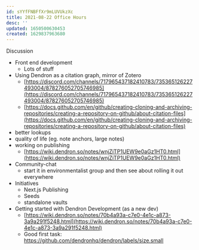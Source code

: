 ```yaml
---
id: sYYfFNBFfXr9mLUVUkzXc
title: 2021-08-22 Office Hours
desc: ''
updated: 1650500630453
created: 1629837963680
---
```



Discussion

* Front end development
    * Lots of stuff
* Using Dendron as a citation graph, mirror of Zotero 
    * [https://discord.com/channels/717965437182410783/735365126227493004/878276052705746985](https://discord.com/channels/717965437182410783/735365126227493004/878276052705746985)
    * [https://docs.github.com/en/github/creating-cloning-and-archiving-repositories/creating-a-repository-on-github/about-citation-files](https://docs.github.com/en/github/creating-cloning-and-archiving-repositories/creating-a-repository-on-github/about-citation-files)
* better lookups
* quality of life (eg. note anchors, large notes)
* working on publishing
    * [https://wiki.dendron.so/notes/wnjZiTP1UEW9e0aGz1HT0.html](https://wiki.dendron.so/notes/wnjZiTP1UEW9e0aGz1HT0.html)
* Community-chat
    * start it in environmentalist group and then see about rolling it out everywhere
* Initiatives
    * Next.js Publishing
    * Seeds
    * standalone vaults
* Getting started with Dendron Development (as a new dev)
    * [https://wiki.dendron.so/notes/70b4a93a-c7e0-4e1c-a873-3a9a291f5248.html](https://wiki.dendron.so/notes/70b4a93a-c7e0-4e1c-a873-3a9a291f5248.html)
    * Good first task: https://github.com/dendronhq/dendron/labels/size.small
